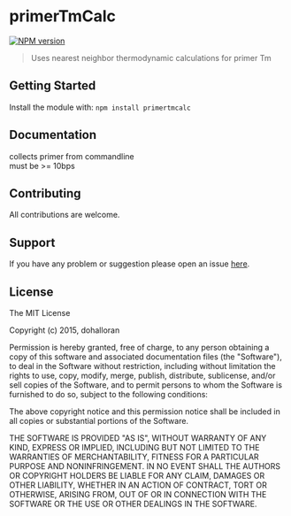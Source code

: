 # primerTmCalc

[![NPM version](http://img.shields.io/npm/v/primertmcalc.svg)](https://www.npmjs.org/package/primertmcalc) 

> Uses nearest neighbor thermodynamic calculations for primer Tm

## Getting Started
Install the module with: `npm install primertmcalc`

## Documentation
collects primer from commandline  
must be >= 10bps

## Contributing

All contributions are welcome.

## Support

If you have any problem or suggestion please open an issue [here](https://github.com/dohalloran/primertmcalc/issues).

## License 

The MIT License

Copyright (c) 2015, dohalloran

Permission is hereby granted, free of charge, to any person
obtaining a copy of this software and associated documentation
files (the "Software"), to deal in the Software without
restriction, including without limitation the rights to use,
copy, modify, merge, publish, distribute, sublicense, and/or sell
copies of the Software, and to permit persons to whom the
Software is furnished to do so, subject to the following
conditions:

The above copyright notice and this permission notice shall be
included in all copies or substantial portions of the Software.

THE SOFTWARE IS PROVIDED "AS IS", WITHOUT WARRANTY OF ANY KIND,
EXPRESS OR IMPLIED, INCLUDING BUT NOT LIMITED TO THE WARRANTIES
OF MERCHANTABILITY, FITNESS FOR A PARTICULAR PURPOSE AND
NONINFRINGEMENT. IN NO EVENT SHALL THE AUTHORS OR COPYRIGHT
HOLDERS BE LIABLE FOR ANY CLAIM, DAMAGES OR OTHER LIABILITY,
WHETHER IN AN ACTION OF CONTRACT, TORT OR OTHERWISE, ARISING
FROM, OUT OF OR IN CONNECTION WITH THE SOFTWARE OR THE USE OR
OTHER DEALINGS IN THE SOFTWARE.
